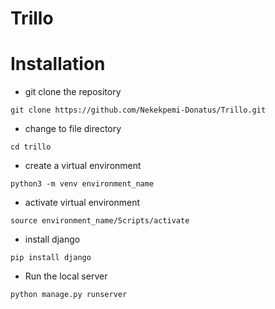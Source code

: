 # Trillo

# Installation

- git clone the repository
```
git clone https://github.com/Nekekpemi-Donatus/Trillo.git
```

- change to file directory
```
cd trillo
```

- create a virtual environment
```
python3 -m venv environment_name
```

- activate virtual environment
```
source environment_name/Scripts/activate
```

- install django
```
pip install django
```

- Run the local server
```
python manage.py runserver
```
